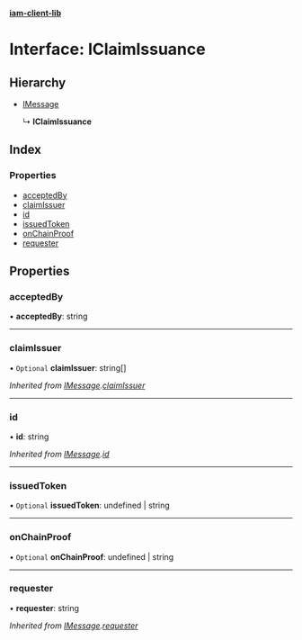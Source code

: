 **[iam-client-lib](../README.md)**

# Interface: IClaimIssuance

## Hierarchy

* [IMessage](imessage.md)

  ↳ **IClaimIssuance**

## Index

### Properties

* [acceptedBy](iclaimissuance.md#acceptedby)
* [claimIssuer](iclaimissuance.md#claimissuer)
* [id](iclaimissuance.md#id)
* [issuedToken](iclaimissuance.md#issuedtoken)
* [onChainProof](iclaimissuance.md#onchainproof)
* [requester](iclaimissuance.md#requester)

## Properties

### acceptedBy

•  **acceptedBy**: string

___

### claimIssuer

• `Optional` **claimIssuer**: string[]

*Inherited from [IMessage](imessage.md).[claimIssuer](imessage.md#claimissuer)*

___

### id

•  **id**: string

*Inherited from [IMessage](imessage.md).[id](imessage.md#id)*

___

### issuedToken

• `Optional` **issuedToken**: undefined \| string

___

### onChainProof

• `Optional` **onChainProof**: undefined \| string

___

### requester

•  **requester**: string

*Inherited from [IMessage](imessage.md).[requester](imessage.md#requester)*
